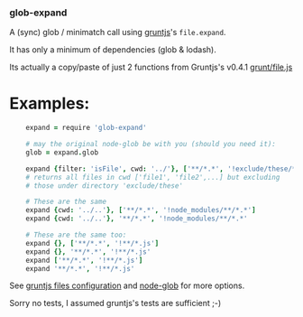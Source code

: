 ### glob-expand

A (sync) glob / minimatch call using [gruntjs](https://github.com/gruntjs/grunt)'s `file.expand`.

It has only a minimum of dependencies (glob & lodash).

Its actually a copy/paste of just 2 functions from Gruntjs's v0.4.1 [grunt/file.js](https://github.com/gruntjs/grunt/blob/master/lib/grunt/file.js)

# Examples:

```coffeescript
	expand = require 'glob-expand'

	# may the original node-glob be with you (should you need it):
	glob = expand.glob

	expand {filter: 'isFile', cwd: '../'}, ['**/*.*', '!exclude/these/**/*.*']
	# returns all files in cwd ['file1', 'file2',...] but excluding
	# those under directory 'exclude/these'

	# These are the same
	expand {cwd: '../..'}, ['**/*.*', '!node_modules/**/*.*']
	expand {cwd: '../..'}, '**/*.*', '!node_modules/**/*.*'

	# These are the same too:
	expand {}, ['**/*.*', '!**/*.js']
	expand {}, '**/*.*', '!**/*.js'
	expand ['**/*.*', '!**/*.js']
	expand '**/*.*', '!**/*.js'
```

See [gruntjs files configuration](http://gruntjs.com/configuring-tasks#files)
and [node-glob](https://github.com/isaacs/node-glob) for more options.

Sorry no tests, I assumed gruntjs's tests are sufficient ;-)